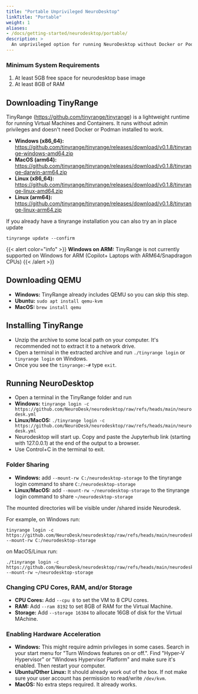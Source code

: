 ```yaml
---
title: "Portable Unprivileged NeuroDesktop"
linkTitle: "Portable"
weight: 1
aliases:
- /docs/getting-started/neurodesktop/portable/
description: >
  An unprivileged option for running NeuroDesktop without Docker or Podman.
---
```


### Minimum System Requirements

1. At least 5GB free space for neurodesktop base image
2. At least 8GB of RAM

## Downloading TinyRange

TinyRange (https://github.com/tinyrange/tinyrange) is a lightweight runtime for running Virtual Machines and Containers. It runs without admin privileges and doesn't need Docker or Podman installed to work.

- **Windows (x86_64):** https://github.com/tinyrange/tinyrange/releases/download/v0.1.8/tinyrange-windows-amd64.zip
- **MacOS (arm64):** https://github.com/tinyrange/tinyrange/releases/download/v0.1.8/tinyrange-darwin-arm64.zip
- **Linux (x86_64):** https://github.com/tinyrange/tinyrange/releases/download/v0.1.8/tinyrange-linux-amd64.zip
- **Linux (arm64):** https://github.com/tinyrange/tinyrange/releases/download/v0.1.8/tinyrange-linux-arm64.zip

If you already have a tinyrange installation you can also try an in place update
```
tinyrange update --confirm
```

{{< alert color="info" >}}
**Windows on ARM:** TinyRange is not currently supported on Windows for ARM (Copilot+ Laptops with ARM64/Snapdragon CPUs)
{{< /alert >}}

## Downloading QEMU

- **Windows:** TinyRange already includes QEMU so you can skip this step.
- **Ubuntu:** `sudo apt install qemu-kvm`
- **MacOS:** `brew install qemu`

## Installing TinyRange

- Unzip the archive to some local path on your computer. It's recommended not to extract it to a network drive.
- Open a terminal in the extracted archive and run `./tinyrange login` or `tinyrange login` on Windows.
- Once you see the `tinyrange:~#` type `exit`.

## Running NeuroDesktop

- Open a terminal in the TinyRange folder and run
- **Windows:** `tinyrange login -c https://github.com/NeuroDesk/neurodesktop/raw/refs/heads/main/neurodesk.yml` 
- **Linux/MacOS:** `./tinyrange login -c https://github.com/NeuroDesk/neurodesktop/raw/refs/heads/main/neurodesk.yml`
- Neurodesktop will start up. Copy and paste the Jupyterhub link (starting with 127.0.0.1) at the end of the output to a browser.
- Use Control+C in the terminal to exit.

### Folder Sharing

- **Windows:** add `--mount-rw C:/neurodesktop-storage` to the tinyrange login command to share `C:/neurodesktop-storage`
- **Linux/MacOS:** add `--mount-rw ~/neurodesktop-storage` to the tinyrange login command  to share `~/neurodesktop-storage`

The mounted directories will be visible under /shared inside Neurodesk. 

For example, on Windows run:
```
tinyrange login -c https://github.com/NeuroDesk/neurodesktop/raw/refs/heads/main/neurodesk.yml --mount-rw C:/neurodesktop-storage
```

on MacOS/Linux run:
```
./tinyrange login -c https://github.com/NeuroDesk/neurodesktop/raw/refs/heads/main/neurodesk.yml --mount-rw ~/neurodesktop-storage
```

### Changing CPU Cores, RAM, and/or Storage

- **CPU Cores:** Add `--cpu 8` to set the VM to 8 CPU cores.
- **RAM:** Add `--ram 8192` to set 8GB of RAM for the Virtual Machine.
- **Storage:** Add `--storage 16384` to allocate 16GB of disk for the Virtual MAchine.

### Enabling Hardware Acceleration

- **Windows:** This might require admin privileges in some cases. Search in your start menu for "Turn Windows features on or off.". Find "Hyper-V Hypervisor" or "Windows Hypervisor Platform" and make sure it's enabled. Then restart your computer.
- **Ubuntu/Other Linux:** It should already work out of the box. If not make sure your user account has permission to read/write `/dev/kvm`.
- **MacOS:** No extra steps required. It already works.
